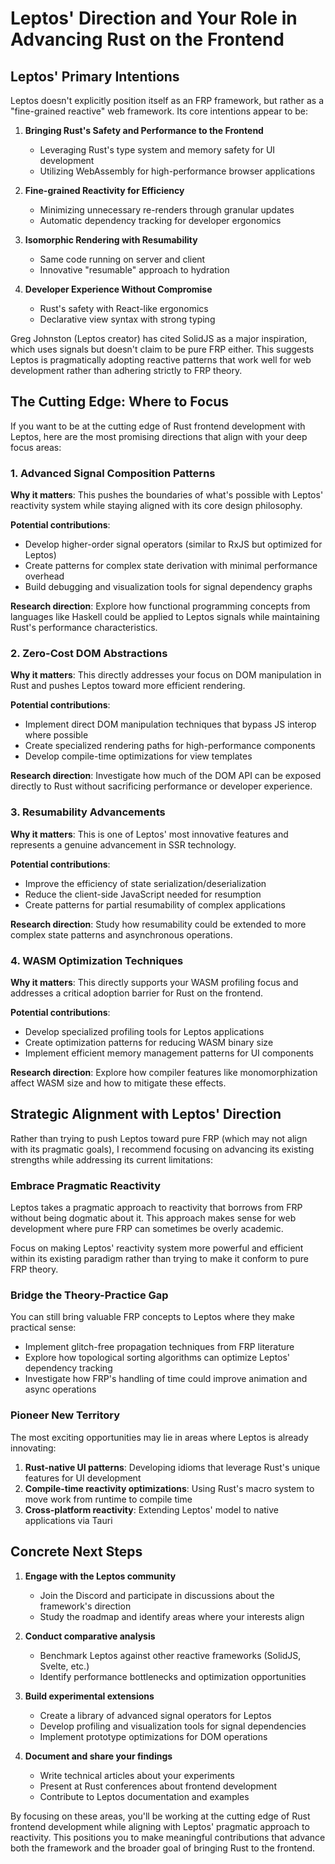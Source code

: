 # Leptos' Direction and Your Role in Advancing Rust on the Frontend

## Leptos' Primary Intentions

Leptos doesn't explicitly position itself as an FRP framework, but rather as a "fine-grained reactive" web framework. Its core intentions appear to be:

1. **Bringing Rust's Safety and Performance to the Frontend**

   - Leveraging Rust's type system and memory safety for UI development
   - Utilizing WebAssembly for high-performance browser applications

2. **Fine-grained Reactivity for Efficiency**

   - Minimizing unnecessary re-renders through granular updates
   - Automatic dependency tracking for developer ergonomics

3. **Isomorphic Rendering with Resumability**

   - Same code running on server and client
   - Innovative "resumable" approach to hydration

4. **Developer Experience Without Compromise**
   - Rust's safety with React-like ergonomics
   - Declarative view syntax with strong typing

Greg Johnston (Leptos creator) has cited SolidJS as a major inspiration, which uses signals but doesn't claim to be pure FRP either. This suggests Leptos is pragmatically adopting reactive patterns that work well for web development rather than adhering strictly to FRP theory.

## The Cutting Edge: Where to Focus

If you want to be at the cutting edge of Rust frontend development with Leptos, here are the most promising directions that align with your deep focus areas:

### 1. Advanced Signal Composition Patterns

**Why it matters**: This pushes the boundaries of what's possible with Leptos' reactivity system while staying aligned with its core design philosophy.

**Potential contributions**:

- Develop higher-order signal operators (similar to RxJS but optimized for Leptos)
- Create patterns for complex state derivation with minimal performance overhead
- Build debugging and visualization tools for signal dependency graphs

**Research direction**: Explore how functional programming concepts from languages like Haskell could be applied to Leptos signals while maintaining Rust's performance characteristics.

### 2. Zero-Cost DOM Abstractions

**Why it matters**: This directly addresses your focus on DOM manipulation in Rust and pushes Leptos toward more efficient rendering.

**Potential contributions**:

- Implement direct DOM manipulation techniques that bypass JS interop where possible
- Create specialized rendering paths for high-performance components
- Develop compile-time optimizations for view templates

**Research direction**: Investigate how much of the DOM API can be exposed directly to Rust without sacrificing performance or developer experience.

### 3. Resumability Advancements

**Why it matters**: This is one of Leptos' most innovative features and represents a genuine advancement in SSR technology.

**Potential contributions**:

- Improve the efficiency of state serialization/deserialization
- Reduce the client-side JavaScript needed for resumption
- Create patterns for partial resumability of complex applications

**Research direction**: Study how resumability could be extended to more complex state patterns and asynchronous operations.

### 4. WASM Optimization Techniques

**Why it matters**: This directly supports your WASM profiling focus and addresses a critical adoption barrier for Rust on the frontend.

**Potential contributions**:

- Develop specialized profiling tools for Leptos applications
- Create optimization patterns for reducing WASM binary size
- Implement efficient memory management patterns for UI components

**Research direction**: Explore how compiler features like monomorphization affect WASM size and how to mitigate these effects.

## Strategic Alignment with Leptos' Direction

Rather than trying to push Leptos toward pure FRP (which may not align with its pragmatic goals), I recommend focusing on advancing its existing strengths while addressing its current limitations:

### Embrace Pragmatic Reactivity

Leptos takes a pragmatic approach to reactivity that borrows from FRP without being dogmatic about it. This approach makes sense for web development where pure FRP can sometimes be overly academic.

Focus on making Leptos' reactivity system more powerful and efficient within its existing paradigm rather than trying to make it conform to pure FRP theory.

### Bridge the Theory-Practice Gap

You can still bring valuable FRP concepts to Leptos where they make practical sense:

- Implement glitch-free propagation techniques from FRP literature
- Explore how topological sorting algorithms can optimize Leptos' dependency tracking
- Investigate how FRP's handling of time could improve animation and async operations

### Pioneer New Territory

The most exciting opportunities may lie in areas where Leptos is already innovating:

1. **Rust-native UI patterns**: Developing idioms that leverage Rust's unique features for UI development
2. **Compile-time reactivity optimizations**: Using Rust's macro system to move work from runtime to compile time
3. **Cross-platform reactivity**: Extending Leptos' model to native applications via Tauri

## Concrete Next Steps

1. **Engage with the Leptos community**

   - Join the Discord and participate in discussions about the framework's direction
   - Study the roadmap and identify areas where your interests align

2. **Conduct comparative analysis**

   - Benchmark Leptos against other reactive frameworks (SolidJS, Svelte, etc.)
   - Identify performance bottlenecks and optimization opportunities

3. **Build experimental extensions**

   - Create a library of advanced signal operators for Leptos
   - Develop profiling and visualization tools for signal dependencies
   - Implement prototype optimizations for DOM operations

4. **Document and share your findings**
   - Write technical articles about your experiments
   - Present at Rust conferences about frontend development
   - Contribute to Leptos documentation and examples

By focusing on these areas, you'll be working at the cutting edge of Rust frontend development while aligning with Leptos' pragmatic approach to reactivity. This positions you to make meaningful contributions that advance both the framework and the broader goal of bringing Rust to the frontend.
